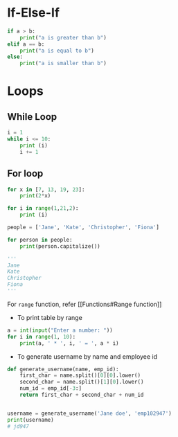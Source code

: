 # If-Else-If

```python
if a > b:
	print("a is greater than b")
elif a == b:
	print("a is equal to b")
else:
	print("a is smaller than b")
```

# Loops

## While Loop

```python
i = 1
while i <= 10:
    print (i)
    i += 1
```

## For loop

```python
for x in [7, 13, 19, 23]:
	print(2*x)
```


```python
for i in range(1,21,2):
    print (i)
```

```python
people = ['Jane', 'Kate', 'Christopher', 'Fiona']

for person in people:
    print(person.capitalize())

'''
Jane
Kate
Christopher
Fiona
'''
```

For `range` function, refer [[Functions#Range function]]

- To print table by range

```python
a = int(input("Enter a number: "))
for i in range(1, 10):
	print(a, ' * ', i, ' = ', a * i)
```

- To generate username by name and employee id

```python
def generate_username(name, emp_id):
    first_char = name.split()[0][0].lower()
    second_char = name.split()[1][0].lower()
    num_id = emp_id[-3:]
    return first_char + second_char + num_id


username = generate_username('Jane doe', 'emp102947')
print(username)
# jd947
```